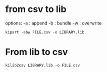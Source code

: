 # from csv to lib 
  
options:
  -a : append
  -b : bundle
  -w : overwrite
  
  `kipart -abw FILE.csv -o LIBRARY.lib`

# From lib to csv

  `kilib2csv LIBRARY.lib -o FILE.csv`


